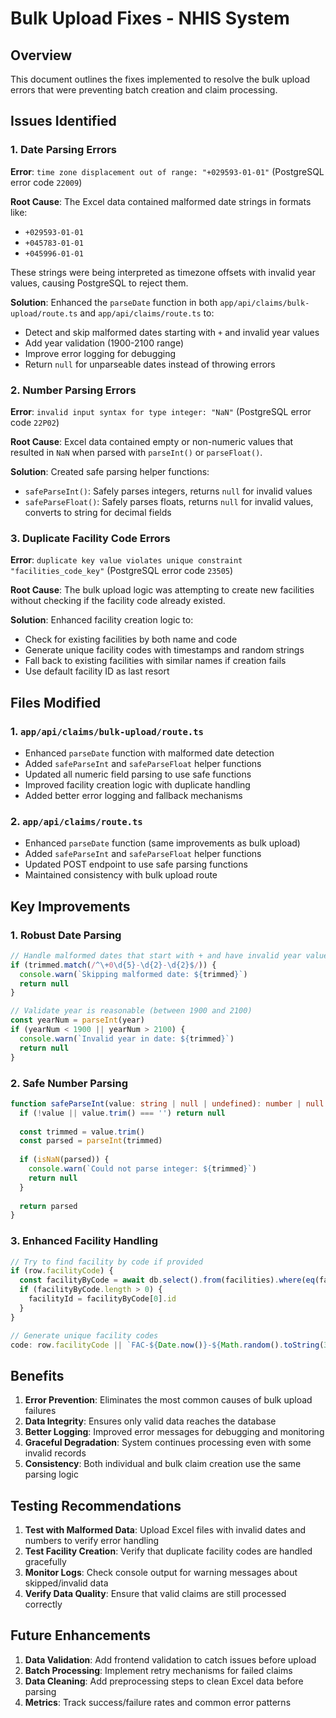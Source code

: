 # Bulk Upload Fixes - NHIS System

## Overview
This document outlines the fixes implemented to resolve the bulk upload errors that were preventing batch creation and claim processing.

## Issues Identified

### 1. Date Parsing Errors
**Error**: `time zone displacement out of range: "+029593-01-01"` (PostgreSQL error code `22009`)

**Root Cause**: The Excel data contained malformed date strings in formats like:
- `+029593-01-01`
- `+045783-01-01`
- `+045996-01-01`

These strings were being interpreted as timezone offsets with invalid year values, causing PostgreSQL to reject them.

**Solution**: Enhanced the `parseDate` function in both `app/api/claims/bulk-upload/route.ts` and `app/api/claims/route.ts` to:
- Detect and skip malformed dates starting with `+` and invalid year values
- Add year validation (1900-2100 range)
- Improve error logging for debugging
- Return `null` for unparseable dates instead of throwing errors

### 2. Number Parsing Errors
**Error**: `invalid input syntax for type integer: "NaN"` (PostgreSQL error code `22P02`)

**Root Cause**: Excel data contained empty or non-numeric values that resulted in `NaN` when parsed with `parseInt()` or `parseFloat()`.

**Solution**: Created safe parsing helper functions:
- `safeParseInt()`: Safely parses integers, returns `null` for invalid values
- `safeParseFloat()`: Safely parses floats, returns `null` for invalid values, converts to string for decimal fields

### 3. Duplicate Facility Code Errors
**Error**: `duplicate key value violates unique constraint "facilities_code_key"` (PostgreSQL error code `23505`)

**Root Cause**: The bulk upload logic was attempting to create new facilities without checking if the facility code already existed.

**Solution**: Enhanced facility creation logic to:
- Check for existing facilities by both name and code
- Generate unique facility codes with timestamps and random strings
- Fall back to existing facilities with similar names if creation fails
- Use default facility ID as last resort

## Files Modified

### 1. `app/api/claims/bulk-upload/route.ts`
- Enhanced `parseDate` function with malformed date detection
- Added `safeParseInt` and `safeParseFloat` helper functions
- Updated all numeric field parsing to use safe functions
- Improved facility creation logic with duplicate handling
- Added better error logging and fallback mechanisms

### 2. `app/api/claims/route.ts`
- Enhanced `parseDate` function (same improvements as bulk upload)
- Added `safeParseInt` and `safeParseFloat` helper functions
- Updated POST endpoint to use safe parsing functions
- Maintained consistency with bulk upload route

## Key Improvements

### 1. Robust Date Parsing
```typescript
// Handle malformed dates that start with + and have invalid year values
if (trimmed.match(/^\+0\d{5}-\d{2}-\d{2}$/)) {
  console.warn(`Skipping malformed date: ${trimmed}`)
  return null
}

// Validate year is reasonable (between 1900 and 2100)
const yearNum = parseInt(year)
if (yearNum < 1900 || yearNum > 2100) {
  console.warn(`Invalid year in date: ${trimmed}`)
  return null
}
```

### 2. Safe Number Parsing
```typescript
function safeParseInt(value: string | null | undefined): number | null {
  if (!value || value.trim() === '') return null
  
  const trimmed = value.trim()
  const parsed = parseInt(trimmed)
  
  if (isNaN(parsed)) {
    console.warn(`Could not parse integer: ${trimmed}`)
    return null
  }
  
  return parsed
}
```

### 3. Enhanced Facility Handling
```typescript
// Try to find facility by code if provided
if (row.facilityCode) {
  const facilityByCode = await db.select().from(facilities).where(eq(facilities.code, row.facilityCode)).limit(1)
  if (facilityByCode.length > 0) {
    facilityId = facilityByCode[0].id
  }
}

// Generate unique facility codes
code: row.facilityCode || `FAC-${Date.now()}-${Math.random().toString(36).substr(2, 9)}`
```

## Benefits

1. **Error Prevention**: Eliminates the most common causes of bulk upload failures
2. **Data Integrity**: Ensures only valid data reaches the database
3. **Better Logging**: Improved error messages for debugging and monitoring
4. **Graceful Degradation**: System continues processing even with some invalid records
5. **Consistency**: Both individual and bulk claim creation use the same parsing logic

## Testing Recommendations

1. **Test with Malformed Data**: Upload Excel files with invalid dates and numbers to verify error handling
2. **Test Facility Creation**: Verify that duplicate facility codes are handled gracefully
3. **Monitor Logs**: Check console output for warning messages about skipped/invalid data
4. **Verify Data Quality**: Ensure that valid claims are still processed correctly

## Future Enhancements

1. **Data Validation**: Add frontend validation to catch issues before upload
2. **Batch Processing**: Implement retry mechanisms for failed claims
3. **Data Cleaning**: Add preprocessing steps to clean Excel data before parsing
4. **Metrics**: Track success/failure rates and common error patterns
